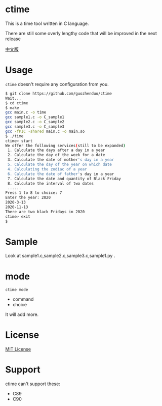 # ctime
This is a time tool written in C language.

There are still some overly lengthy code that will be improved in the next release

[中文版](https://github.com/guozhenduo/ctime/blob/master/CHINESE.md)

# Usage
`ctime` doesn't require any configuration from you.

```bash
$ git clone https://github.com/guozhenduo/ctime
Wait...
$ cd ctime
$ make
gcc main.c -o time
gcc sample1.c -o C_sample1
gcc sample2.c -o C_sample2
gcc sample3.c -o C_sample3
gcc -fPIC -shared main.c -o main.so
$ ./time
ctime> start
We offer the following services(still to be expanded)
 1. Calculate the days after a day in a year
 2. Calculate the day of the week for a date
 3. Calculate the date of mother's day in a year
 5. Calculate the day of the year on which date
 4. Calculating the zodiac of a year
 6. Calculate the date of father's day in a year
 7. Calculate the date and quantity of Black Friday
 8. Calculate the interval of two dates
 ......
Press 1 to 8 to choice: 7
Enter the year: 2020
2020-3-13
2020-11-13
There are two black Fridays in 2020
ctime> exit
$ 
```

# Sample
Look at sample1.c,sample2.c,sample3.c,sample1.py .

# mode
`ctime mode`
 - command
 - choice

It will add more.

# License 
[MIT License](https://github.com/guozhenduo/ctime/blob/master/LICENSE)

# Support
ctime can't support these:
* C89
* C90 
